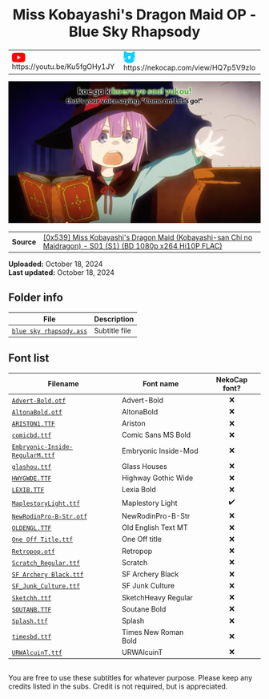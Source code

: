 
<h1 align='center'>Miss Kobayashi's Dragon Maid OP - Blue Sky Rhapsody</h1>

<table align='center'>
    <tr>
        <td> <img src='../.img/youtube.svg' alt='YouTube' width=27 align='center'> &nbsp https://youtu.be/Ku5fgOHy1JY </td>
        <td> <img src='../.img/nekocap.svg' alt='NekoCap' width=23 align='center'> &nbsp https://nekocap.com/view/HQ7p5V9zIo </td>
    </tr>
</table>

[![](./preview.webp)](https://www.youtube.com/watch?v=Ku5fgOHy1JY&nekocap=HQ7p5V9zIo)

<table align='center'>
    <tr>
        <!-- Source -->
        <td><b>Source</b></td>
        <!--  [[0x539] Miss Kobayashi's Dragon Maid (Kobayashi-san Chi no Maidragon) - S01 (S1) (BD 1080p x264 Hi10P FLAC)](https://nyaa.si/view/1221461) -->
        <td><a href="https://nyaa.si/view/1221461">[0x539] Miss Kobayashi's Dragon Maid (Kobayashi-san Chi no Maidragon) - S01 (S1) (BD 1080p x264 Hi10P FLAC)</a></td>
    </tr>
</table>

**Uploaded:** October 18, 2024  
**Last updated:** October 18, 2024

<!-- Description goes here -->

## Folder info

| File | Description |
| ---- | ----------- |
[`blue sky rhapsody.ass`](blue%20sky%20rhapsody.ass) | Subtitle file |

## Font list

| Filename | Font name | NekoCap font? |
| ---- | ---- | :--: |
 [`Advert-Bold.otf`](./fonts/Advert-Bold.otf) | Advert-Bold | ❌ |
 [`AltonaBold.otf`](./fonts/AltonaBold.otf) | AltonaBold | ❌ |
 [`ARISTON1.TTF`](./fonts/ARISTON1.TTF) | Ariston | ❌ |
 [`comicbd.ttf`](./fonts/comicbd.ttf) | Comic Sans MS Bold | ❌ |
 [`Embryonic-Inside-RegularM.ttf`](./fonts/Embryonic-Inside-RegularM.ttf) | Embryonic Inside-Mod | ❌ |
 [`glashou.ttf`](./fonts/glashou.ttf) | Glass Houses | ❌ |
 [`HWYGWDE.TTF`](./fonts/HWYGWDE.TTF) | Highway Gothic Wide | ❌ |
 [`LEXIB.TTF`](./fonts/LEXIB.TTF) | Lexia Bold | ❌ |
 [`MaplestoryLight.ttf`](https://github.com/abrokecube/subtitles-fonts/tree/main/NekoCap%20fonts/MaplestoryLight.ttf) | Maplestory Light | ✔️ |
 [`NewRodinPro-B-Str.otf`](./fonts/NewRodinPro-B-Str.otf) | NewRodinPro-B-Str | ❌ |
 [`OLDENGL.TTF`](./fonts/OLDENGL.TTF) | Old English Text MT | ❌ |
 [`One Off Title.ttf`](./fonts/One%20Off%20Title.ttf) | One Off title | ❌ |
 [`Retropop.otf`](./fonts/Retropop.otf) | Retropop | ❌ |
 [`Scratch_Regular.ttf`](./fonts/Scratch_Regular.ttf) | Scratch | ❌ |
 [`SF Archery Black.ttf`](./fonts/SF%20Archery%20Black.ttf) | SF Archery Black | ❌ |
 [`SF_Junk_Culture.ttf`](./fonts/SF_Junk_Culture.ttf) | SF Junk Culture | ❌ |
 [`Sketchh.ttf`](./fonts/Sketchh.ttf) | SketchHeavy Regular | ❌ |
 [`SOUTANB.TTF`](./fonts/SOUTANB.TTF) | Soutane Bold | ❌ |
 [`Splash.ttf`](./fonts/Splash.ttf) | Splash | ❌ |
 [`timesbd.ttf`](./fonts/timesbd.ttf) | Times New Roman Bold | ❌ |
 [`URWAlcuinT.ttf`](./fonts/URWAlcuinT.ttf) | URWAlcuinT | ❌ |

<!-- Permissions -->
## 
You are free to use these subtitles for whatever purpose. Please keep any credits listed in the subs. Credit is not required, but is appreciated.
